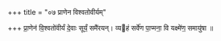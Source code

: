+++
title = "०७ प्राणेन विश्वतोवीर्यम्"

+++
प्रा॒णेन॑ वि॒श्वतो॑वीर्यं दे॒वाः सूर्यं॒ समै॑रयन्। व्यहं सर्वे॑ण पा॒प्मना॒ वि यक्ष्मे॑ण॒ समायु॑षा ॥